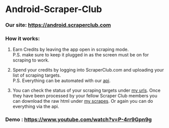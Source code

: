# Android-Scraper-Club
### Our site: https://android.scraperclub.com
### How it works:
1. Earn Credits by leaving the app open in scraping mode.<br>
P.S. make sure to keep it plugged in as the screen must be on for scraping to work. 

2. Spend your credits by logging into ScraperClub.com and uploading your list of scraping targets.<br>
P.S. Everything can be automated with our [api](https://android.scraperclub.com/docs/). 

3. You can check the status of your scraping targets under [my urls](https://android.scraperclub.com/urls/).
Once they have been processed by your fellow Scraper Club members you can download the raw html under 
[my scrapes](https://android.scraperclub.com/scrapes/).
Or again you can do everything via the api.

### Demo : https://www.youtube.com/watch?v=P-4rr9Gpn9g 
